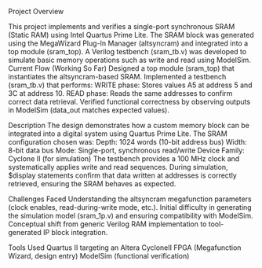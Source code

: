 Project Overview

This project implements and verifies a single-port synchronous SRAM (Static RAM) using Intel Quartus Prime Lite. The SRAM block was generated using the MegaWizard Plug-In Manager (altsyncram) and integrated into a top module (sram_top). A Verilog testbench (sram_tb.v) was developed to simulate basic memory operations such as write and read using ModelSim.
Current Flow (Working So Far)
Designed a top module (sram_top) that instantiates the altsyncram-based SRAM.
Implemented a testbench (sram_tb.v) that performs:
WRITE phase: Stores values A5 at address 5 and 3C at address 10.
READ phase: Reads the same addresses to confirm correct data retrieval.
Verified functional correctness by observing outputs in ModelSim (data_out matches expected values).


Description
The design demonstrates how a custom memory block can be integrated into a digital system using Quartus Prime Lite. The SRAM configuration chosen was:
Depth: 1024 words (10-bit address bus)
Width: 8-bit data bus
Mode: Single-port, synchronous read/write
Device Family: Cyclone II (for simulation)
The testbench provides a 100 MHz clock and systematically applies write and read sequences. During simulation, $display statements confirm that data written at addresses is correctly retrieved, ensuring the SRAM behaves as expected.

Challenges Faced
Understanding the altsyncram megafunction parameters (clock enables, read-during-write mode, etc.).
Initial difficulty in generating the simulation model (sram_1p.v) and ensuring compatibility with ModelSim.
Conceptual shift from generic Verilog RAM implementation to tool-generated IP block integration.

Tools Used
Quartus II targeting an Altera CycloneII FPGA (Megafunction Wizard, design entry)
ModelSim (functional verification)
